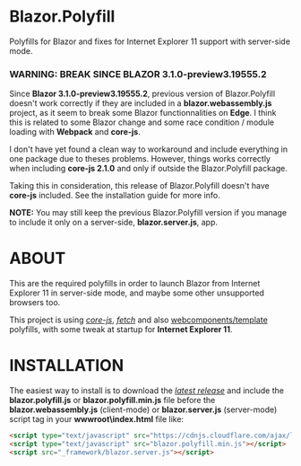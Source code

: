 # Blazor.Polyfill

Polyfills for Blazor and fixes for Internet Explorer 11 support with server-side mode.

### WARNING: BREAK SINCE BLAZOR 3.1.0-preview3.19555.2

Since **Blazor 3.1.0-preview3.19555.2**, previous version of Blazor.Polyfill doesn't work correctly if they are included in a **blazor.webassembly.js** project, as it seem to break some Blazor functionnalities on **Edge**.
I think this is related to some Blazor change and some race condition / module loading with **Webpack** and **core-js**.

I don't have yet found a clean way to workaround and include everything in one package due to theses problems.
However, things works correctly when including **core-js 2.1.0** and only if outside the Blazor.Polyfill package.

Taking this in consideration, this release of Blazor.Polyfill doesn't have **core-js** included.
See the installation guide for more info.

**NOTE:** You may still keep the previous Blazor.Polyfill version if you manage to include it only on a server-side, **blazor.server.js**, app. 


# ABOUT

This are the required polyfills in order to launch Blazor from Internet Explorer 11 in server-side mode, and maybe some other unsupported browsers too.

This project is using [*core-js*](https://github.com/zloirock/core-js), [*fetch*](https://github.com/github/fetch) and also [webcomponents/template](https://github.com/webcomponents/template) polyfills, with some tweak at startup for **Internet Explorer 11**.

# INSTALLATION

The easiest way to install is to download the [*latest release*](https://github.com/Daddoon/Blazor.Polyfill/releases) and include the **blazor.polyfill.js** or **blazor.polyfill.min.js** file before the **blazor.webassembly.js** (client-mode) or **blazor.server.js** (server-mode) script tag in your **wwwroot\index.html** file like:

```html
<script type="text/javascript" src="https://cdnjs.cloudflare.com/ajax/libs/core-js/2.1.0/core.min.js"></script>
<script type="text/javascript" src="blazor.polyfill.min.js"></script>
<script src="_framework/blazor.server.js"></script>
```


